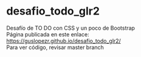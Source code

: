 # desafio_todo_glr2
Desafío de TO DO con CSS y un poco de Bootstrap
<br>
Página publicada en este enlace: https://guslopezr.github.io/desafio_todo_glr2/
<br>
Para ver código, revisar master branch
